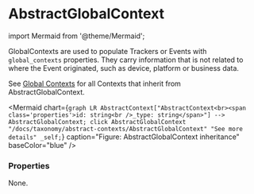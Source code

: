 # AbstractGlobalContext

import Mermaid from '@theme/Mermaid';

GlobalContexts are used to populate Trackers or Events with `global_contexts` properties. They carry 
information that is not related to where the Event originated, such as device, platform or business data.

See [Global Contexts](/docs/taxonomy/global-contexts) for all Contexts that inherit from AbstractGlobalContext.

<Mermaid chart={`
	graph LR
		AbstractContext["AbstractContext<br><span class='properties'>id: string<br />_type: string</span>"] --> AbstractGlobalContext;
    click AbstractGlobalContext "/docs/taxonomy/abstract-contexts/AbstractGlobalContext" "See more details" _self;
`} caption="Figure: AbstractGlobalContext inheritance" baseColor="blue" />

### Properties
None.
